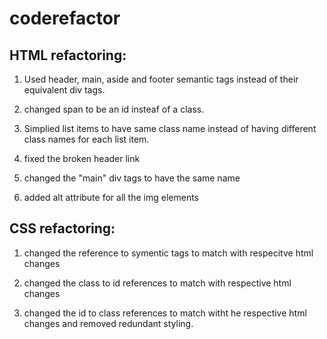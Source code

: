 # coderefactor

HTML refactoring:
-----------------

1) Used header, main, aside and footer semantic tags instead of their equivalent div tags.

2) changed span to be an id insteaf of a class.

3) Simplied list items to have same class name instead of having different class names for each list item.

4) fixed the broken header link

5) changed the "main" div tags to have the same name

6) added alt attribute for all the img elements

CSS refactoring:
-----------------

1) changed the reference to symentic tags to match with respecitve html changes

2) changed the class to id references to match with respective html changes

3) changed the id to class references to match witht he respective html changes and removed redundant styling.

